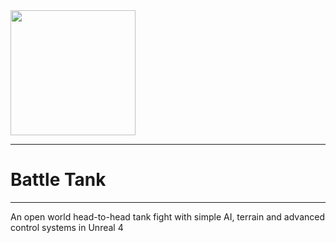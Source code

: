 <img src = "https://images.vexels.com/media/users/3/149943/isolated/preview/d439b59a8f7fa08b1db6a5ad0a684298-military-tank-silhouette-by-vexels.png" width="200" height="200" />

***
#  Battle Tank
***

An open world head-to-head tank fight with simple AI, terrain and advanced control systems in Unreal 4

